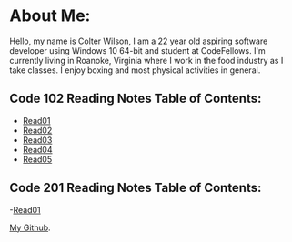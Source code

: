 # **About Me**:

Hello, my name is Colter Wilson, I am a 22 year old aspiring software developer using Windows 10 64-bit and student at CodeFellows. I'm currently living in Roanoke, Virginia where I work in the food industry as I take classes. I enjoy boxing and most physical activities in general.

## **Code 102 Reading Notes Table of Contents:**

- [Read01](Read01.md)
- [Read02](Read02.md)
- [Read03](Read03.md)
- [Read04](Read04.md)
- [Read05](Read05.md)

## **Code 201 Reading Notes Table of Contents:**

-[Read01](201Read01.md)


[My Github](https://github.com/Colter-Wilson).
```
